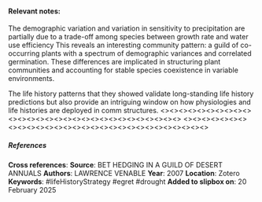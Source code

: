 #### **Relevant notes**:
The demographic variation and variation in sensitivity to precipitation are partially due to a trade-off among species between growth rate and water use efficiency
This reveals an interesting community pattern: a guild of co-occurring plants with a spectrum of demographic variances and correlated germination. These differences are implicated in structuring plant communities and accounting for stable species coexistence in variable environments.

The life history patterns that they showed validate long-standing life history predictions but also provide an intriguing window on how physiologies and life histories are deployed in comm structures.
<><><><><><><><><><><><><><><><><><><><><><><><><><><><><>
<><><><><><><><><><><><><><><><><><><><><><><><><><><><><>
##### References
**Cross references**:
**Source**: BET HEDGING IN A GUILD OF DESERT ANNUALS
**Authors**: LAWRENCE VENABLE
**Year**: 2007
**Location**: Zotero
**Keywords**: #lifeHistoryStrategy #egret #drought 
**Added to slipbox on**: 20 February 2025